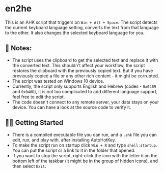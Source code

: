 # en2he

This is an AHK script that triggers on `Win + Alt + Space`. The script detects the current keyboard language setting, converts the text from that language to the other. It also changes the selected keyboard language for you.

## 📑 Notes:

- The script uses the clipboard to get the selected text and replace it with the converted text. This shouldn't affect your workflow, the script restores the clipboard with the previously copied text. But if you have previously copied a file or any other rich content - it might be corrupted.
- The script was tested on Windows 10 device.
- Currently, the script only supports English and Hebrew (codes - `0x0409` and `0x040D`), it is not too complicated to add different language support, feel free to edit the script.
- The code doesn't connect to any remote server, your data stays on your device. You can have a look at the source code to verify it.

## 🐱‍👤 Getting Started

- There is a compiled executable file you can run, and a `.ahk` file you can edit, run, and play with, after installing AutoHotKey.
- To make the script run on startup click `Win + R` and type `shell:startup`. You can put the script or a link to it in the folder that opened.
- If you want to stop the script, right-click the icon with the letter `H` on the bottom left of the taskbar (it might be in the group of hidden icons), and then select `Exit`.